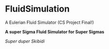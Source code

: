 # FluidSimulation
A Eulerian Fluid Simulator (CS Project Final!)

**A super Sigma Fluid Simulator for Super Sigmas**

*Super duper Skibidi*